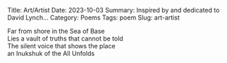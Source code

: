 Title: Art/Artist
Date: 2023-10-03
Summary: Inspired by and dedicated to David Lynch...
Category: Poems
Tags: poem
Slug: art-artist

Far from shore in the Sea of Base  
Lies a vault of truths that cannot be told  
The silent voice that shows the place  
an Inukshuk of the All Unfolds  
